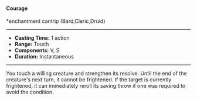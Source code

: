 #### Courage
*enchantment cantrip (Bard,Cleric,Druid)
___
- **Casting Time:** 1 action
- **Range:** Touch
- **Components:** V, S
- **Duration:** Instantaneous
---
You touch a willing creature and strengthen its resolve. Until the end of the creature's next turn, it cannot be frightened. If the target is currently frightened, it can immediately reroll its saving throw if one was required to avoid the condition.
